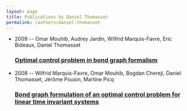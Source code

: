 ```yaml
---
layout: page
title: Publications by Daniel Thomasset
permalink: /authors/daniel-thomasset
---
```


<ul class="post-list">
<li><span class='post-meta'>2009 -- Omar Mouhib, Audrey Jardin, Wilfrid Marquis-Favre, Eric Bideaux, Daniel Thomasset</span><h3><a class='post-link' href="{{ site.baseurl }}/optimal-control-problem-in-bond-graph-formalism">Optimal control problem in bond graph formalism</a></h3></li>
<li><span class='post-meta'>2008 -- Wilfrid Marquis-Favre, Omar Mouhib, Bogdan Chereji, Daniel Thomasset, Jérôme Pousin, Martine Picq</span><h3><a class='post-link' href="{{ site.baseurl }}/bond-graph-formulation-of-an-optimal-control-problem-for-linear-time-invariant-systems">Bond graph formulation of an optimal control problem for linear time invariant systems</a></h3></li>

</ul>

